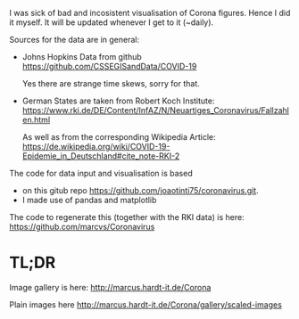 I was sick of bad and incosistent visualisation of Corona figures.
Hence I did it myself. It will be updated whenever I get to it (~daily).

Sources for the data are in general:

- Johns Hopkins Data from github https://github.com/CSSEGISandData/COVID-19

  Yes there are strange time skews, sorry for that.

- German States are taken from Robert Koch Institute: https://www.rki.de/DE/Content/InfAZ/N/Neuartiges_Coronavirus/Fallzahlen.html

  As well as from the corresponding Wikipedia Article: https://de.wikipedia.org/wiki/COVID-19-Epidemie_in_Deutschland#cite_note-RKI-2

The code for data input and visualisation is based 
- on this gitub repo https://github.com/joaotinti75/coronavirus.git.
- I made use of pandas and matplotlib

The code to regenerate this (together with the RKI data) is here: https://github.com/marcvs/Coronavirus

# TL;DR
Image gallery is here: http://marcus.hardt-it.de/Corona 

Plain images here http://marcus.hardt-it.de/Corona/gallery/scaled-images
